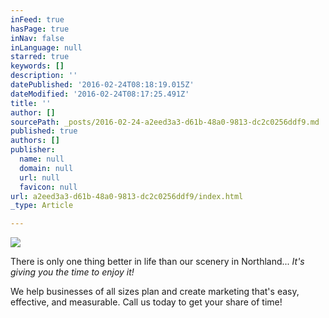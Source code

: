 ```yaml
---
inFeed: true
hasPage: true
inNav: false
inLanguage: null
starred: true
keywords: []
description: ''
datePublished: '2016-02-24T08:18:19.015Z'
dateModified: '2016-02-24T08:17:25.491Z'
title: ''
author: []
sourcePath: _posts/2016-02-24-a2eed3a3-d61b-48a0-9813-dc2c0256ddf9.md
published: true
authors: []
publisher:
  name: null
  domain: null
  url: null
  favicon: null
url: a2eed3a3-d61b-48a0-9813-dc2c0256ddf9/index.html
_type: Article

---
```

![](https://the-grid-user-content.s3-us-west-2.amazonaws.com/284422ba-3120-4d12-ace7-b04b3aeeb321.jpg)

There is only one thing better in life than our scenery in Northland... _It's giving you the time to enjoy it!_

We help businesses of all sizes plan and create marketing that's easy, effective, and measurable. Call us today to get your share of time!